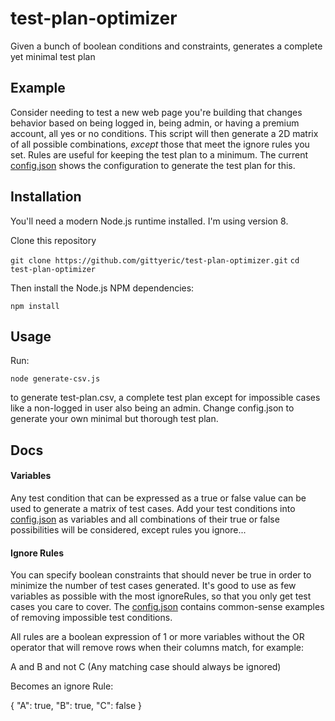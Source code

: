 # test-plan-optimizer
Given a bunch of boolean conditions and constraints, generates a complete yet minimal test plan

## Example

Consider needing to test a new web page you're building that changes behavior based on being logged in, being admin, or having a premium account, all yes or no conditions.  This script will then generate a 2D matrix of all possible combinations, _except_ those that meet the ignore rules you set.  Rules are useful for keeping the test plan to a minimum.  The current [config.json](config.json) shows the configuration to generate the test plan for this.

## Installation

You'll need a modern Node.js runtime installed.  I'm using version 8.

Clone this repository

```git clone https://github.com/gittyeric/test-plan-optimizer.git```
```cd test-plan-optimizer```

Then install the Node.js NPM dependencies:

```npm install```

## Usage

Run:

```node generate-csv.js```

to generate test-plan.csv, a complete test plan except for impossible cases like a non-logged in user also being an admin.  Change config.json to generate your own minimal but thorough test plan.

## Docs

#### Variables

Any test condition that can be expressed as a true or false value can be used to generate a matrix of test cases.  Add your test conditions into [config.json](config.json) as variables and all combinations of their true or false possibilities will be considered, except rules you ignore...

#### Ignore Rules

You can specify boolean constraints that should never be true in order to minimize the number of test cases generated.  It's good to use as few variables as possible with the most ignoreRules, so that you only get test cases you care to cover.  The [config.json](config.json) contains common-sense examples of removing impossible test conditions.

All rules are a boolean expression of 1 or more variables without the OR operator that will remove rows when their columns match, for example:

A and B and not C (Any matching case should always be ignored)

Becomes an ignore Rule:

{
    "A": true,
    "B": true,
    "C": false
}